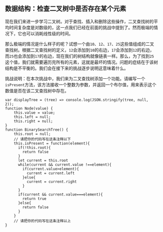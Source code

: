 ## 数据结构：检查二叉树中是否存在某个元素

现在我们来进一步学习二叉树。对于查找、插入和删除这些操作，二叉查找树的平均时间复杂度是对数级的，这一点我们已经在前面的挑战中提到了。然而极端的情况下，它也可以消耗线性级的时间。

那么极端的情况是什么样子的呢？试想一个由`10`、`12`、`17`、`25`这些值组成的二叉查找树。根据二叉查找树的定义，`12`会添加到`10`的右边，`17`会添加到`12`的右边，而`25`也会添加到`17`的右边，现在我们的树结构就像链表一样。那么，为了找到`25`这个值，我们就需要遍历完所有的元素，这就是最坏的情况。问题的症结在于该树结构是不平衡的。我们会在接下来的挑战逐步说明这意味着什么。

挑战说明：在本次挑战中，我们来为二叉查找树添加一个功能。请编写一个`isPresent`方法，该方法接收一个整数为参数，并返回一个布尔值，用来表示这个数值是否在该二叉查找树中存在。

```
var displayTree = (tree) => console.log(JSON.stringify(tree, null, 2));
function Node(value) {
    this.value = value;
    this.left = null;
    this.right = null;
}
function BinarySearchTree() {    
    this.root = null;
    // 请把你的代码写在这条注释以下
    this.isPresent = function(element){
      if(!this.root){
        return false
      }
      let current = this.root
      while(current && current.value !==element){
        if(current.value>element){
          current = current.left
        }else{
          current = current.right
        }
      }
      if(current && current.value===element){
        return true
      }else{
        return false
      }
    }
    // 请把你的代码写在这条注释以上
}
```

